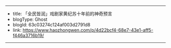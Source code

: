 - --
- title: 「全民皆润」戏剧家黄纪苏十年前的神奇预言
- blogType: Ghost
- blogId: 63c03274c124af003d2791d8
- link: https://www.haozhongwen.com/p/4d22bcf4-68e7-43e1-aff5-f446a3716b19/
- --
